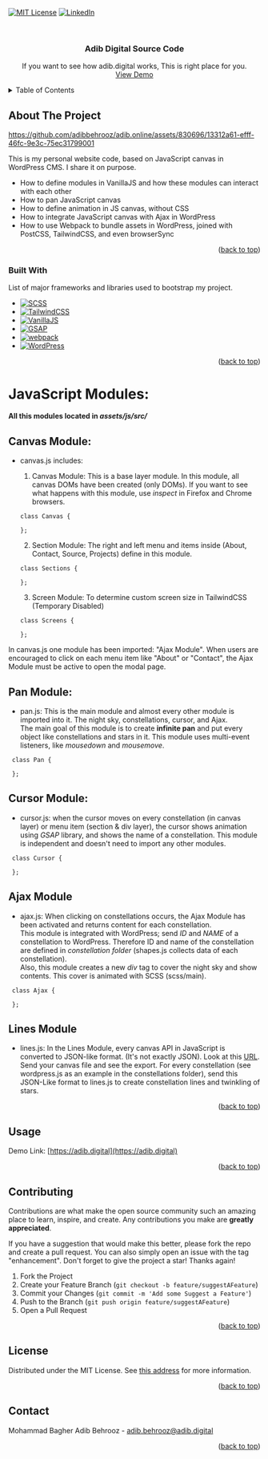 [![MIT License][license-shield]][license-url]
[![LinkedIn][linkedin-shield]][linkedin-url]

<!-- PROJECT LOGO -->
<br />
<div align="center">

  <h3 align="center">Adib Digital Source Code</h3>

  <p align="center">
    If you want to see how adib.digital works, This is right place for you.
    <br />
    <a href="https://adib.digital">View Demo</a>
  </p>
</div>



<!-- TABLE OF CONTENTS -->
<details>
  <summary>Table of Contents</summary>
  <ol>
    <li>
      <a href="#about-the-project">About The Project</a>
      <ul>
        <li><a href="#built-with">Built With</a></li>
      </ul>
    </li>
    <li><a href="#usage">Usage</a></li>
    <li><a href="#contributing">Contributing</a></li>
    <li><a href="#license">License</a></li>
    <li><a href="#contact">Contact</a></li>
  </ol>
</details>



<!-- ABOUT THE PROJECT -->
## About The Project


https://github.com/adibbehrooz/adib.online/assets/830696/13312a61-efff-46fc-9e3c-75ec31799001




This is my personal website code, based on JavaScript canvas in WordPress CMS. I share it on purpose.
* How to define modules in VanillaJS and how these modules can interact with each other
* How to pan JavaScript canvas 
* How to define animation in JS canvas, without CSS
* How to integrate JavaScript canvas with Ajax in WordPress
* How to use Webpack to bundle assets in WordPress, joined with PostCSS, TailwindCSS, and even browserSync 

<p align="right">(<a href="#readme-top">back to top</a>)</p>

### Built With

List of major frameworks and libraries used to bootstrap my project.

* [![SCSS][SCSS]][SCSS-url]
* [![TailwindCSS][TailwindCSS]][TailwindCSS-url]
* [![VanillaJS][VanillaJS]][VanillaJS-url]
* [![GSAP][GSAP]][GSAP-url]
* [![webpack][Webpack]][Webpack-url]
* [![WordPress][WordPress]][WordPress-url]

<p align="right">(<a href="#readme-top">back to top</a>)</p>

# JavaScript Modules:
**All this modules located in _assets/js/src/_**

## Canvas Module:
* canvas.js includes: 
    1. Canvas Module: This is a base layer module. In this module, all canvas DOMs have been created (only DOMs). If you want to see what happens with this module, use _inspect_ in Firefox and Chrome browsers.

  ```
  class Canvas {

  };
  ```     
    2. Section Module: The right and left menu and items inside (About, Contact, Source, Projects) define in this module.

  ```
  class Sections {

  };
  ``` 
    3. Screen Module: To determine custom screen size in TailwindCSS (Temporary Disabled)

  ```
  class Screens {

  };
  ``` 
In canvas.js one module has been imported: "Ajax Module". When users are encouraged to click on each menu item like "About" or "Contact", the Ajax Module must be active to open the modal page.

## Pan Module:
* pan.js:
    This is the main module and almost every other module is imported into it. The night sky, constellations, cursor, and Ajax. <br>
The main goal of this module is to create **infinite pan** and put every object like constellations and stars in it. This module uses multi-event listeners, like _mousedown_ and _mousemove_.<br>

 ```
  class Pan {

  };
  ``` 

## Cursor Module:
* cursor.js:
    when the cursor moves on every constellation (in canvas layer) or menu item (section & div layer), the cursor shows animation using _GSAP_ library, and shows the name of a constellation. This module is independent and doesn't need to import any other modules.

 ```
  class Cursor {

  };
  ``` 

## Ajax Module
* ajax.js:
    When clicking on constellations occurs, the Ajax Module has been activated and returns content for each constellation. <br>
This module is integrated with WordPress; send _ID_ and _NAME_ of a constellation to WordPress. Therefore ID and name of the constellation are defined in _constellation folder_ (shapes.js collects data of each constellation). <br>
Also, this module creates a new _div_ tag to cover the night sky and show contents. This cover is animated with SCSS (scss/main).<br>

 ```
  class Ajax {

  };
  ``` 

## Lines Module
* lines.js: 
    In the Lines Module, every canvas API in JavaScript is converted to JSON-like format. (It's not exactly JSON). Look at this <a target="_blank" href="https://adib.digital/converter">URL</a>. Send your canvas file and see the export. For every constellation (see wordpress.js as an example in the constellations folder), send this JSON-Like format to lines.js to create constellation lines and twinkling of stars.

<p align="right">(<a href="#readme-top">back to top</a>)</p>


<!-- USAGE EXAMPLES -->
## Usage
Demo Link: [https://adib.digital](https://adib.digital)
<p align="right">(<a href="#readme-top">back to top</a>)</p>


<!-- CONTRIBUTING -->
## Contributing

Contributions are what make the open source community such an amazing place to learn, inspire, and create. Any contributions you make are **greatly appreciated**.

If you have a suggestion that would make this better, please fork the repo and create a pull request. You can also simply open an issue with the tag "enhancement".
Don't forget to give the project a star! Thanks again!

1. Fork the Project
2. Create your Feature Branch (`git checkout -b feature/suggestAFeature`)
3. Commit your Changes (`git commit -m 'Add some Suggest a Feature'`)
4. Push to the Branch (`git push origin feature/suggestAFeature`)
5. Open a Pull Request

<p align="right">(<a href="#readme-top">back to top</a>)</p>



<!-- LICENSE -->
## License

Distributed under the MIT License. See <a href="https://opensource.org/license/mit/">this address</a> for more information.
<p align="right">(<a href="#readme-top">back to top</a>)</p>


<!-- CONTACT -->
## Contact
Mohammad Bagher Adib Behrooz - adib.behrooz@adib.digital

<p align="right">(<a href="#readme-top">back to top</a>)</p>


<!-- MARKDOWN LINKS & IMAGES -->
[license-shield]: https://img.shields.io/github/license/othneildrew/Best-README-Template.svg?style=for-the-badge
[license-url]: https://github.com/othneildrew/Best-README-Template/blob/master/LICENSE.txt
[linkedin-shield]: https://img.shields.io/badge/-LinkedIn-black.svg?style=for-the-badge&logo=linkedin&colorB=555
[linkedin-url]: https://linkedin.com/in/adibbehrooz
[product-screenshot]: screenshot.mp4
[TailwindCSS]: https://img.shields.io/badge/TailwindCSS-blue?style=flat&logo=tailwindcss
[TailwindCSS-url]: https://tailwindcss.com/
[VanillaJS]: https://img.shields.io/badge/VanillaJS-CECE08?style=flat&logo=javascript
[VanillaJS-url]: https://developer.mozilla.org/en-US/docs/Web/JavaScript
[GSAP]: https://img.shields.io/badge/GSAP-0AD068?style=flat&logo=greensock
[GSAP-url]: https://gsap.com
[SCSS]: https://img.shields.io/badge/SCSS-C76494?style=flat&logo=cssmodules
[SCSS-url]: https://sass-lang.com/
[Webpack]: https://img.shields.io/badge/Webpack-8ACEF2?style=flat&logo=webpack
[Webpack-url]: https://webpack.js.org/
[WordPress]: https://img.shields.io/badge/WordPress-gray?style=flat&logo=wordpress
[WordPress-url]: https://WordPress.org/